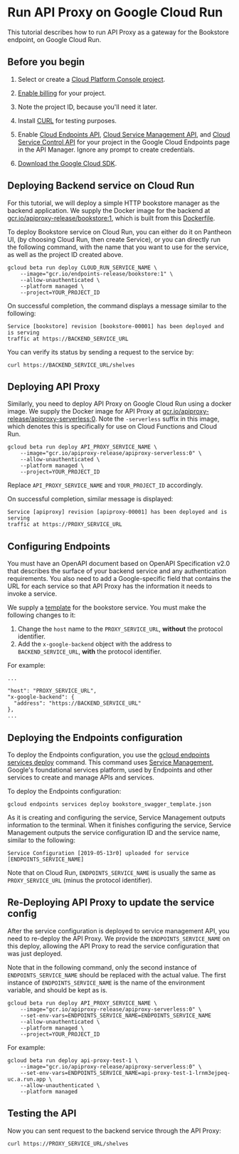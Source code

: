 # Run API Proxy on Google Cloud Run

This tutorial describes how to run API Proxy as a gateway for the Bookstore
endpoint, on Google Cloud Run.

## Before you begin

1.  Select or create a
    [Cloud Platform Console project](https://console.cloud.google.com/project).

2.  [Enable billing](https://support.google.com/cloud/answer/6293499#enable-billing)
    for your project.

3.  Note the project ID, because you'll need it later.

4.  Install [CURL](https://curl.haxx.se/download.html) for testing purposes.

5.  Enable
    [Cloud Endpoints API](https://console.cloud.google.com/apis/api/endpoints.googleapis.com/overview),
    [Cloud Service Management API](https://pantheon.corp.google.com/apis/api/servicemanagement.googleapis.com/overview),
    and
    [Cloud Service Control API](https://pantheon.corp.google.com/apis/api/servicecontrol.googleapis.com/overview)
    for your project in the Google Cloud Endpoints page in the API Manager.
    Ignore any prompt to create credentials.

6.  [Download the Google Cloud SDK](https://cloud.google.com/sdk/docs/quickstarts).

## Deploying Backend service on Cloud Run

For this tutorial, we will deploy a simple HTTP bookstore manager as the backend application.
We supply the Docker image for the backend at
[gcr.io/apiproxy-release/bookstore:1](https://gcr.io/apiproxy-release/bookstore:1),
which is built from this
[Dockerfile](/tests/e2e/testdata/bookstore/bookstore.Dockerfile).

To deploy Bookstore service on Cloud Run, you can either do it on Pantheon UI,
(by choosing Cloud Run, then create Service), or you can directly run the
following command, with the name that you want to use for the service, as well
as the project ID created above.

```
gcloud beta run deploy CLOUD_RUN_SERVICE_NAME \
    --image="gcr.io/endpoints-release/bookstore:1" \
    --allow-unauthenticated \
    --platform managed \
    --project=YOUR_PROJECT_ID
```

On successful completion, the command displays a message similar to the
following:

```
Service [bookstore] revision [bookstore-00001] has been deployed and is serving
traffic at https://BACKEND_SERVICE_URL
```

You can verify its status by sending a request to the service by:

```
curl https://BACKEND_SERVICE_URL/shelves
```

## Deploying API Proxy

Similarly, you need to deploy API Proxy on Google Cloud Run using a docker image.
We supply the Docker image for API Proxy at
[gcr.io/apiproxy-release/apiproxy-serverless:0](https://gcr.io/apiproxy-release/apiproxy-serverless:0).
Note the `-serverless` suffix in this image, which denotes this is specifically
for use on Cloud Functions and Cloud Run.

```
gcloud beta run deploy API_PROXY_SERVICE_NAME \
    --image="gcr.io/apiproxy-release/apiproxy-serverless:0" \
    --allow-unauthenticated \
    --platform managed \
    --project=YOUR_PROJECT_ID
```

Replace `API_PROXY_SERVICE_NAME` and `YOUR_PROJECT_ID` accordingly.

On successful completion, similar message is displayed:

```
Service [apiproxy] revision [apiproxy-00001] has been deployed and is serving
traffic at https://PROXY_SERVICE_URL
```

## Configuring Endpoints

You must have an OpenAPI document based on OpenAPI Specification v2.0 that
describes the surface of your backend service and any authentication
requirements. You also need to add a Google-specific field that contains the URL
for each service so that API Proxy has the information it needs to invoke a
service.

We supply a
[template](/tests/e2e/testdata/bookstore/bookstore_swagger_template.json) for
the bookstore service. You must make the following changes to it:

1) Change the `host` name to the `PROXY_SERVICE_URL`, **without** the protocol identifier.
2) Add the `x-google-backend` object with the address to `BACKEND_SERVICE_URL`,
**with** the protocol identifier.

For example:

```
...

"host": "PROXY_SERVICE_URL",
"x-google-backend": {
  "address": "https://BACKEND_SERVICE_URL"
},
...

```

## Deploying the Endpoints configuration

To deploy the Endpoints configuration, you use the
[gcloud endpoints services deploy](https://cloud.google.com/sdk/gcloud/reference/endpoints/services/deploy)
command. This command uses
[Service Management](https://cloud.google.com/service-infrastructure/docs/manage-config),
Google's foundational services platform, used by Endpoints and other services to
create and manage APIs and services.

To deploy the Endpoints configuration:

```
gcloud endpoints services deploy bookstore_swagger_template.json
```

As it is creating and configuring the service, Service Management outputs
information to the terminal. When it finishes configuring the service, Service
Management outputs the service configuration ID and the service name, similar to
the following:

```
Service Configuration [2019-05-13r0] uploaded for service [ENDPOINTS_SERVICE_NAME]
```

Note that on Cloud Run, `ENDPOINTS_SERVICE_NAME` is usually the same as `PROXY_SERVICE_URL`
(minus the protocol identifier).

## Re-Deploying API Proxy to update the service config

After the service configuration is deployed to service management API,
you need to re-deploy the API Proxy.
We provide the `ENDPOINTS_SERVICE_NAME` on this deploy,
allowing the API Proxy to read the service configuration that was just deployed.

Note that in the following command, only the second instance of `ENDPOINTS_SERVICE_NAME`
should be replaced with the actual value. The first instance of `ENDPOINTS_SERVICE_NAME`
is the name of the environment variable, and should be kept as is.

```
gcloud beta run deploy API_PROXY_SERVICE_NAME \
    --image="gcr.io/apiproxy-release/apiproxy-serverless:0" \
    --set-env-vars=ENDPOINTS_SERVICE_NAME=ENDPOINTS_SERVICE_NAME
    --allow-unauthenticated \
    --platform managed \
    --project=YOUR_PROJECT_ID
```

For example:

```
gcloud beta run deploy api-proxy-test-1 \
    --image="gcr.io/apiproxy-release/apiproxy-serverless:0" \
    --set-env-vars=ENDPOINTS_SERVICE_NAME=api-proxy-test-1-lrnm3ejpeq-uc.a.run.app \
    --allow-unauthenticated \
    --platform managed

```

## Testing the API

Now you can sent request to the backend service through the API Proxy:

```
curl https://PROXY_SERVICE_URL/shelves
```